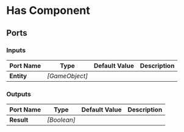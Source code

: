 # Has Component

## Ports

### Inputs

Port Name|Type|Default Value|Description
---|---|---|---
**Entity**|_[GameObject]_||
### Outputs

Port Name|Type|Default Value|Description
---|---|---|---
**Result**|_[Boolean]_||

